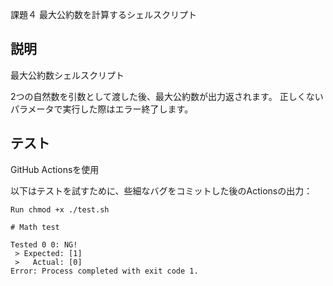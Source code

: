 課題４ 最大公約数を計算するシェルスクリプト

## 説明

最大公約数シェルスクリプト

2つの自然数を引数として渡した後、最大公約数が出力返されます。
正しくないパラメータで実行した際はエラー終了します。

## テスト

GitHub Actionsを使用

以下はテストを試すために、些細なバグをコミットした後のActionsの出力：

```
Run chmod +x ./test.sh

# Math test

Tested 0 0: NG!
 > Expected: [1]
 >   Actual: [0]
Error: Process completed with exit code 1.
```
